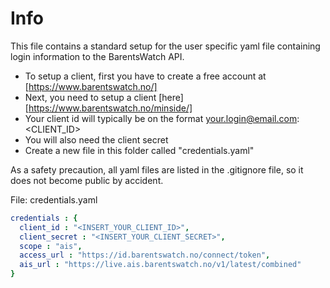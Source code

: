 # Info
This file contains a standard setup for the user specific yaml file containing login information to the
BarentsWatch API.

* To setup a client, first you have to create a free account at [https://www.barentswatch.no/]
* Next, you need to setup a client [here][https://www.barentswatch.no/minside/]
* Your client id will typically be on the format your.login@email.com:<CLIENT_ID>
* You will also need the client secret
* Create a new file in this folder called "credentials.yaml"

As a safety precaution, all yaml files are listed in the .gitignore file, so it does not become public by accident.

File: credentials.yaml
```yaml
credentials : {
  client_id : "<INSERT_YOUR_CLIENT_ID>",
  client_secret : "<INSERT_YOUR_CLIENT_SECRET>",
  scope : "ais",
  access_url : "https://id.barentswatch.no/connect/token",
  ais_url : "https://live.ais.barentswatch.no/v1/latest/combined"
}
```